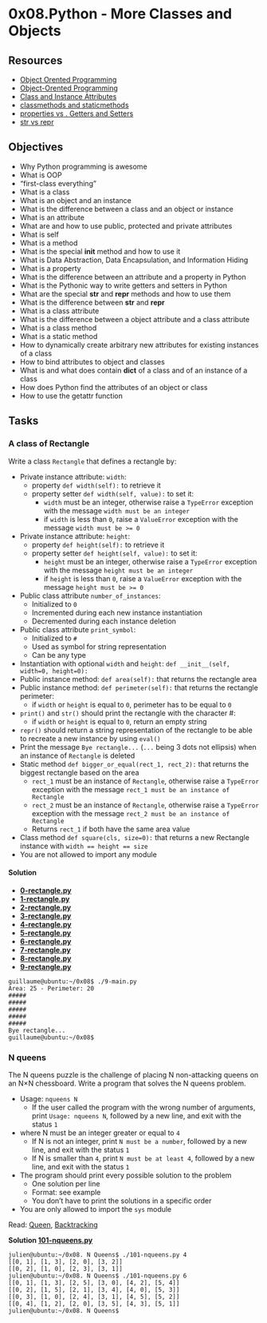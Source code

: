 # 0x08.Python - More Classes and Objects

## Resources

- [Object Orented Programming](https://alx-intranet.hbtn.io/rltoken/M-MFweENpRdEfRto_Gzlvg)
- [Object-Orented Programming](https://alx-intranet.hbtn.io/rltoken/_Awd8Gn4SBdq2FRd_bY8KA)
- [Class and Instance Attributes](https://alx-intranet.hbtn.io/rltoken/SGQIevRxW6lTgr4jGDzXbw)
- [classmethods and staticmethods](https://alx-intranet.hbtn.io/rltoken/Ij1EnTg02gtIknOkNv4xGA)
- [properties vs . Getters and Setters](https://alx-intranet.hbtn.io/rltoken/xjpk-jUNe0uGEzcNXbwIHQ)
- [str vs repr](https://alx-intranet.hbtn.io/rltoken/iu1ILT-t6FMuZvk7vRvfuQ)

## Objectives

- Why Python programming is awesome
- What is OOP
- “first-class everything”
- What is a class
- What is an object and an instance
- What is the difference between a class and an object or instance
- What is an attribute
- What are and how to use public, protected and private attributes
- What is self
- What is a method
- What is the special **init** method and how to use it
- What is Data Abstraction, Data Encapsulation, and Information Hiding
- What is a property
- What is the difference between an attribute and a property in Python
- What is the Pythonic way to write getters and setters in Python
- What are the special **str** and **repr** methods and how to use them
- What is the difference between **str** and **repr**
- What is a class attribute
- What is the difference between a object attribute and a class attribute
- What is a class method
- What is a static method
- How to dynamically create arbitrary new attributes for existing instances of a class
- How to bind attributes to object and classes
- What is and what does contain **dict** of a class and of an instance of a class
- How does Python find the attributes of an object or class
- How to use the getattr function

## Tasks

### A class of Rectangle

Write a class `Rectangle` that defines a rectangle by:

- Private instance attribute: `width`:
  - property `def width(self):` to retrieve it
  - property setter `def width(self, value):` to set it:
    - `width` must be an integer, otherwise raise a `TypeError` exception with the message `width must be an integer`
    - if `width` is less than `0`, raise a `ValueError` exception with the message `width must be >= 0`
- Private instance attribute: `height`:
  - property `def height(self):` to retrieve it
  - property setter `def height(self, value):` to set it:
    - `height` must be an integer, otherwise raise a `TypeError` exception with the message `height must be an integer`
    - if `height` is less than `0`, raise a `ValueError` exception with the message `height must be >= 0`
- Public class attribute `number_of_instances`:
  - Initialized to `0`
  - Incremented during each new instance instantiation
  - Decremented during each instance deletion
- Public class attribute `print_symbol`:
  - Initialized to `#`
  - Used as symbol for string representation
  - Can be any type
- Instantiation with optional `width` and `height`: `def __init__(self, width=0, height=0):`
- Public instance method: `def area(self):` that returns the rectangle area
- Public instance method: `def perimeter(self):` that returns the rectangle perimeter:
  - if `width` or `height` is equal to `0`, perimeter has to be equal to `0`
- `print()` and `str()` should print the rectangle with the character #:
  - if `width` or `height` is equal to `0`, return an empty string
- `repr()` should return a string representation of the rectangle to be able to recreate a new instance by using `eval()`
- Print the message `Bye rectangle...` (`...` being 3 dots not ellipsis) when an instance of `Rectangle` is deleted
- Static method `def bigger_or_equal(rect_1, rect_2):` that returns the biggest rectangle based on the area
  - `rect_1` must be an instance of `Rectangle`, otherwise raise a `TypeError` exception with the message `rect_1 must be an instance of Rectangle`
  - `rect_2` must be an instance of `Rectangle`, otherwise raise a `TypeError` exception with the message `rect_2 must be an instance of Rectangle`
  - Returns `rect_1` if both have the same area value
- Class method `def square(cls, size=0):` that returns a new Rectangle instance with `width == height == size`
- You are not allowed to import any module

#### **Solution**

- **[0-rectangle.py](0-rectangle.py)**
- **[1-rectangle.py](1-rectangle.py)**
- **[2-rectangle.py](2-rectangle.py)**
- **[3-rectangle.py](3-rectangle.py)**
- **[4-rectangle.py](4-rectangle.py)**
- **[5-rectangle.py](5-rectangle.py)**
- **[6-rectangle.py](6-rectangle.py)**
- **[7-rectangle.py](7-rectangle.py)**
- **[8-rectangle.py](8-rectangle.py)**
- **[9-rectangle.py](9-rectangle.py)**

```
guillaume@ubuntu:~/0x08$ ./9-main.py
Area: 25 - Perimeter: 20
#####
#####
#####
#####
#####
Bye rectangle...
guillaume@ubuntu:~/0x08$
```

### N queens

The N queens puzzle is the challenge of placing N non-attacking queens on an N×N chessboard. Write a program that solves the N queens problem.

- Usage: `nqueens N`
  - If the user called the program with the wrong number of arguments, print `Usage: nqueens N`, followed by a new line, and exit with the status `1`
- where N must be an integer greater or equal to `4`
  - If N is not an integer, print `N must be a number`, followed by a new line, and exit with the status `1`
  - If N is smaller than `4`, print `N must be at least 4`, followed by a new line, and exit with the status `1`
- The program should print every possible solution to the problem
  - One solution per line
  - Format: see example
  - You don’t have to print the solutions in a specific order
- You are only allowed to import the `sys` module

Read: [Queen](https://alx-intranet.hbtn.io/rltoken/dAQmi8RxMnLH-iHBzkz-lw), [Backtracking](https://alx-intranet.hbtn.io/rltoken/TGXZXdY2Awg8m4mSjlrjjA)

**Solution [101-nqueens.py](101-nqueens.py)**

```
julien@ubuntu:~/0x08. N Queens$ ./101-nqueens.py 4
[[0, 1], [1, 3], [2, 0], [3, 2]]
[[0, 2], [1, 0], [2, 3], [3, 1]]
julien@ubuntu:~/0x08. N Queens$ ./101-nqueens.py 6
[[0, 1], [1, 3], [2, 5], [3, 0], [4, 2], [5, 4]]
[[0, 2], [1, 5], [2, 1], [3, 4], [4, 0], [5, 3]]
[[0, 3], [1, 0], [2, 4], [3, 1], [4, 5], [5, 2]]
[[0, 4], [1, 2], [2, 0], [3, 5], [4, 3], [5, 1]]
julien@ubuntu:~/0x08. N Queens$
```
